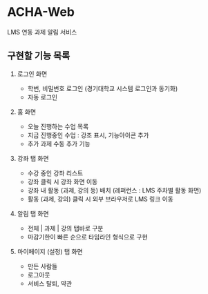 # ACHA-Web

LMS 연동 과제 알림 서비스

## 구현할 기능 목록

1. 로그인 화면
   - 학번, 비밀번호 로그인 (경기대학교 시스템 로그인과 동기화)
   - 자동 로그인

2. 홈 화면
   - 오늘 진행하는 수업 목록
   - 지금 진행중인 수업 : 강조 표시, 기능아이콘 추가
   - 추가 과제 수동 추가 기능

3. 강좌 탭 화면
   - 수강 중인 강좌 리스트
   - 강좌 클릭 시 강좌 화면 이동
   - 강좌 내 활동 (과제, 강의 등) 배치 (레퍼런스 : LMS 주차별 활동 화면)
   - 활동 (과제, 강의) 클릭 시 외부 브라우저로 LMS 링크 이동

4. 알림 탭 화면
   - 전체 | 과제 | 강의 탭바로 구분
   - 마감기한이 빠른 순으로 타임라인 형식으로 구현

5. 마이페이지 (설정) 탭 화면
   - 만든 사람들
   - 로그아웃
   - 서비스 탈퇴, 약관

